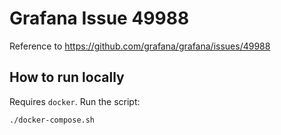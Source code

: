 # Grafana Issue 49988

Reference to https://github.com/grafana/grafana/issues/49988

## How to run locally

Requires `docker`. Run the script:
```shell
./docker-compose.sh
```